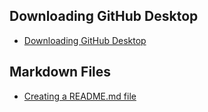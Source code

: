 ## Downloading GitHub Desktop
* [Downloading GitHub Desktop](https://www.youtube.com/watch?v=ci3W1T88mzw "Video Tutorial")

## Markdown Files
* [Creating a README.md file](https://www.youtube.com/watch?v=yXY3f9jw7fg "Video Tutorial")

